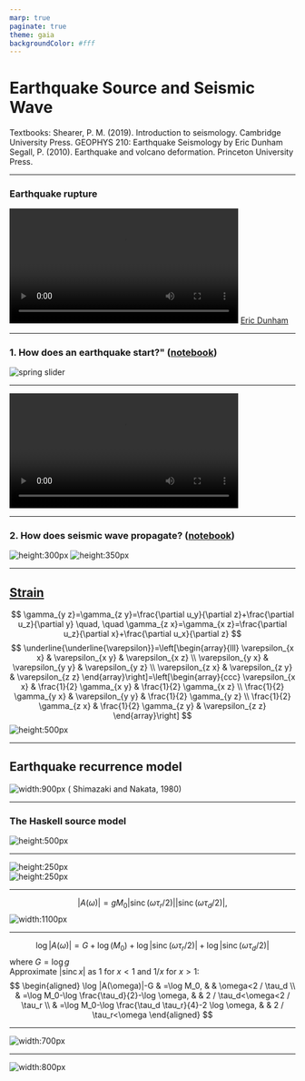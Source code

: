 ```yaml
---
marp: true
paginate: true
theme: gaia
backgroundColor: #fff
---
```


# Earthquake Source and Seismic Wave

Textbooks: 
Shearer, P. M. (2019). Introduction to seismology. Cambridge University Press.
GEOPHYS 210: Earthquake Seismology by Eric Dunham
Segall, P. (2010). Earthquake and volcano deformation. Princeton University Press.

---

### Earthquake rupture

<video src="assets/rough_vy.mp4" controls width="80%"></video>
[Eric Dunham](https://pangea.stanford.edu/~edunham/publications.html)

---

### 1. How does an earthquake start?" ([notebook](codes/spring_slider/))

<!-- ![height:600px](./assets/ElasticRebound.jpeg) -->
![spring slider](./assets/Screenshot%202023-08-23%20at%2022.53.46.png)

---

<video src="./assets/GIF_1-BlockEQMachine_Graph.mp4" controls width="80%"></video>

---

<style scoped>
section {
  column-count: 2;
}
h3 {
  column-span: all;
}
p {
  margin: 0;
}
</style>

### 2. How does seismic wave propagate? ([notebook](codes/wave_propagation/))

![height:300px](https://gpg.geosci.xyz/_images/pwave-animated-2.gif)
![height:350px](https://gpg.geosci.xyz/_images/s-wave-animated.gif)

<!-- ---

![height:500px](./assets/Screenshot%202023-08-24%20at%2010.46.37.png)

---

![height:600px](./assets/Screenshot%202023-08-24%20at%2010.48.17.png) -->

---

<style scoped>
section {
  column-count: 2;
}
h3 {
  column-span: all;
}
p {
  margin: 0;
}
</style>

## [Strain](https://en.wikipedia.org/wiki/Deformation_%28physics%29)

$$
\gamma_{y z}=\gamma_{z y}=\frac{\partial u_y}{\partial z}+\frac{\partial u_z}{\partial y} \quad, \quad \gamma_{z x}=\gamma_{x z}=\frac{\partial u_z}{\partial x}+\frac{\partial u_x}{\partial z}
$$

$$
\underline{\underline{\varepsilon}}=\left[\begin{array}{lll}
\varepsilon_{x x} & \varepsilon_{x y} & \varepsilon_{x z} \\
\varepsilon_{y x} & \varepsilon_{y y} & \varepsilon_{y z} \\
\varepsilon_{z x} & \varepsilon_{z y} & \varepsilon_{z z}
\end{array}\right]=\left[\begin{array}{ccc}
\varepsilon_{x x} & \frac{1}{2} \gamma_{x y} & \frac{1}{2} \gamma_{x z} \\
\frac{1}{2} \gamma_{y x} & \varepsilon_{y y} & \frac{1}{2} \gamma_{y z} \\
\frac{1}{2} \gamma_{z x} & \frac{1}{2} \gamma_{z y} & \varepsilon_{z z}
\end{array}\right]
$$

![height:500px](https://upload.wikimedia.org/wikipedia/commons/2/23/2D_geometric_strain.svg)

---

## Earthquake recurrence model

![width:900px](./assets/Screenshot%202023-08-24%20at%2016.07.47.png)
( Shimazaki and Nakata, 1980)


---

### The Haskell source model

![height:500px](./assets/Screenshot%202023-08-24%20at%2010.49.47.png)

---

![height:250px](./assets/Screenshot%202023-08-24%20at%2010.52.41.png)

![height:250px](./assets/Screenshot%202023-08-24%20at%2010.56.22.png)

---


$$
|A(\omega)|=g M_0\left|\operatorname{sinc}\left(\omega \tau_r / 2\right)\right|\left|\operatorname{sinc}\left(\omega \tau_d / 2\right)\right|,
$$

![width:1100px](./assets/Screenshot%202023-08-27%20at%2023.29.24.png)

---

$$
\log |A(\omega)|=G+\log \left(M_0\right)+\log \left|\operatorname{sinc}\left(\omega \tau_r / 2\right)\right|+\log \left|\operatorname{sinc}\left(\omega \tau_d / 2\right)\right|
$$
where $G=\log g$

$\text { Approximate }|\operatorname{sinc} x| \text { as } 1 \text { for } x<1 \text { and } 1 / x \text { for } x>1:$
$$
\begin{aligned}
\log |A(\omega)|-G & =\log M_0, & & \omega<2 / \tau_d \\
& =\log M_0-\log \frac{\tau_d}{2}-\log \omega, & & 2 / \tau_d<\omega<2 / \tau_r \\
& =\log M_0-\log \frac{\tau_d \tau_r}{4}-2 \log \omega, & & 2 / \tau_r<\omega
\end{aligned}
$$

---

![width:700px](./assets/Screenshot%202023-08-24%20at%2016.22.14.png)

---

![width:800px](./assets/Screenshot%202023-08-24%20at%2016.20.06.png)


<!-- ---

![width:1100px](./assets/Screenshot%202023-08-24%20at%2010.54.16.png)

---

![width:1100px](./assets/Screenshot%202023-08-24%20at%2010.55.13.png) -->

